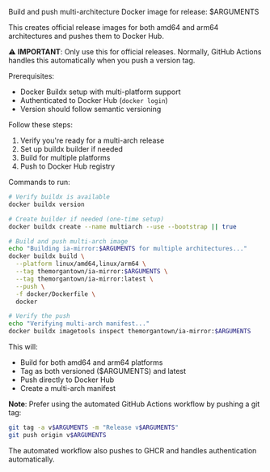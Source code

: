Build and push multi-architecture Docker image for release: $ARGUMENTS

This creates official release images for both amd64 and arm64 architectures and pushes them to Docker Hub.

⚠️  **IMPORTANT**: Only use this for official releases. Normally, GitHub Actions handles this automatically when you push a version tag.

Prerequisites:
- Docker Buildx setup with multi-platform support
- Authenticated to Docker Hub (`docker login`)
- Version should follow semantic versioning

Follow these steps:

1. Verify you're ready for a multi-arch release
2. Set up buildx builder if needed  
3. Build for multiple platforms
4. Push to Docker Hub registry

Commands to run:

```bash
# Verify buildx is available
docker buildx version

# Create builder if needed (one-time setup)
docker buildx create --name multiarch --use --bootstrap || true

# Build and push multi-arch image
echo "Building ia-mirror:$ARGUMENTS for multiple architectures..."
docker buildx build \
  --platform linux/amd64,linux/arm64 \
  --tag themorgantown/ia-mirror:$ARGUMENTS \
  --tag themorgantown/ia-mirror:latest \
  --push \
  -f docker/Dockerfile \
  docker

# Verify the push
echo "Verifying multi-arch manifest..."
docker buildx imagetools inspect themorgantown/ia-mirror:$ARGUMENTS
```

This will:
- Build for both amd64 and arm64 platforms
- Tag as both versioned ($ARGUMENTS) and latest
- Push directly to Docker Hub
- Create a multi-arch manifest

**Note**: Prefer using the automated GitHub Actions workflow by pushing a git tag:
```bash
git tag -a v$ARGUMENTS -m "Release v$ARGUMENTS"
git push origin v$ARGUMENTS
```

The automated workflow also pushes to GHCR and handles authentication automatically.